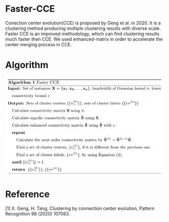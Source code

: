 # Faster-CCE
Conection center evolution(CCE) is proposed by Geng et al. in 2020. 
It is a clustering method producing multiple clustering results with diverse scale.
Faster CCE is an improved methodology, which can find clustering results much faster then CCE. 
We used enhanced-matrix in order to accelerate the center merging process in CCE.

# Algorithm
![alt text](<img/faster_CCE_algorithm.png>)


# Reference
[1] X. Geng, H. Tang, Clustering by connection center evolution, Pattern
Recognition 98 (2020) 107063.
